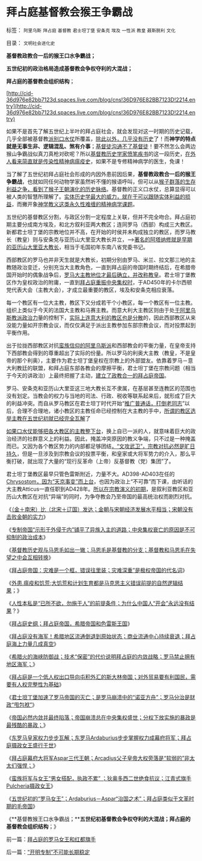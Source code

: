 # 拜占庭基督教会猴王争霸战

标签： `阿里乌斯` `拜占庭` `基督教` `君士坦丁堡` `安条克` `埃及` `一性派` `教皇` `聂斯脱利` `文化` 

目录： `文明社会进化史`

**基督教政教合一后的猴王口水争霸战；**

**五世纪初的政治格局造成基督教会争权夺利的大混战；**

**拜占庭的基督教会组织结构**；

[http://cid-36d976e82bb7123d.spaces.live.com/blog/cns!36D976E82BB7123D!2214.entry](http://cid-36d976e82bb7123d.spaces.live.com/blog/cns!36D976E82BB7123D!2214.entry)

如果不是首先了解五世纪上半叶的拜占庭社会，就会发现对这一时期的历史记载，几乎全部被基督教[派别口水仗](../../../2009/1/28/笑谈中国道德口水仗之左中右派.md)所覆盖，[除此以外，几乎没有历史](../../../2010/2/9/低效益令历史学天生没有脊梁骨.md)了！而**神学的特点就是无事生非、逻辑混乱、煞有介事**；[基督徒沟通不了基督徒](../../../2010/1/31/沟通和合作，“文明冲突”进化到“和谐社会”.md)！要不然怎么会两边猴山争霸战似真刀真枪对砍呢？所以[基督教历史学家愤笔疾书](../../../2010/2/9/中外历史权威只是你我一样的普通人.md)的这一段历史，[在外人看来简直就是传染性精神病瘟疫史](../../../2009/10/7/极左是一种传染性精神病.md)，如果不是专修精神病学的医生，免课！

当了解了五世纪初拜占庭社会形成的内因外患前因后果，**基督教政教合一后的猴王争霸战**，也就如同任何动物学家虽然听不懂的猴语呼叫，但可以从[猴子群落的生存利益之争，看到了猴子王朝演化的历史脉络](../../../2010/11/13/为什么“机器人”不可能成为人类的敌人.md)。基督教的正义口水仗，总算显得可以被人类的智慧所理解了。[实体历史学最大的威力，就在于可以跟随实体利益的损益](../../../2010/11/13/“异端”是基督教历史上的专用名词.md)，而撇开象[神学教义这类永久性难缠的精神病学课题](../../../2010/11/25/什么是实体？无神论是人类沟通合作的前提.md)。

五世纪的基督教区分割，与政区分割一定程度上关联，但并不完全吻合。拜占庭初期主要分成南方埃及，和北方叙利亚两大教区；连同罗马（西部）构成三大教区。新都君士坦丁堡的宗教地位并不高，在开始的时侯并未构成独立的教区，而罗马教长（教皇）则与安条克与亚历山大里亚大教长并立，——>[著名的阿塔纳修就是早期的亚历山大里亚大教长](../../../2010/11/18/基督教空降权威和阿塔纳修信经和路德新教.md)，相当于毛国初年东南八省党委书记。

西部教区的罗马也并非天生就是大教长，初期分别由罗马、米兰、拉文那三地的主教随政治变迁，分别充当大主教角色，一直到拜占庭的帝国时期终结后，在希腊帝国开始时的偶象战争后，[罗马大主教地位才最后确立，并改称教皇](../../../2010/5/23/基督教罗马帝国在阿拉伯征服阴影下分裂.md)。君士坦丁堡教区作为皇权政治的附庸，一直到[拜占庭重振中央集权时](../../../2010/12/19/专制帝国在盛世后迅速沦亡.md)，于AD450年的卡尔西顿党代表大会（主教大会），才成立最重要的教区，埃及和安条克相应衰落。

每一个教区有一位大主教，教区下又分成若干个小教区，每一个教区有一位主教。组织上类似于今天的法国大主教和马赛主教。而意大利大主教区则由于处[于阿里乌斯教派政治力](../../../2010/11/20/基督教内战为什么阿里乌斯教派失败？.md)量的控制下，[实际上连意大利的教区也是分散](../../../2010/12/10/教皇和黑手党；为什么意大利不能再形成强大的政治核心？.md)的，因此西部教区从来没能力量如开宗教会议，而仅仅满足于派出主教参加东部宗教会议，而对投票起到平衡作用。

出于拉拢西部教区对抗[蛮族信仰的阿里乌斯派](../../../2010/12/11/罗马三大蛮族的兴衰,法兰克人最后胜出.md)和西部教会的平衡力量，在皇帝支持下西部教会得到的尊重超出了实际的份量。所以罗马的利奥大主教（教皇，不是皇帝的那个利奥），主要作为君士坦丁堡皇权在宗教上的外部盟友。依靠着罗马－意大利教廷的联盟，和拜占庭东部各教会的摩擦平衡，君士坦丁堡在宗教问题（相当于今天的讲政治）上最终把握了主动，[建立了政教合一的拜占庭帝国](../../../2010/10/27/为什么有民族主义？民族主义本来目的是什么？.md)。

罗马、安条克和亚历山大里亚这三地大教长互不隶属，在基层甚至连教区的范围也没有划定。当教会的权力与当地的司法、行政、税收等联系起来后，就形成了巨大的利益冲突。而自从罗马教区在君士坦丁时代开始“[推广普通话，打倒老同志](../../../2010/11/13/基督教曾经不宽容；老基督教也成为异端Gnostics.md)”以后，合理不合理地，诸小教区的主教任命已经控制在大主教的手中，[所谓的教区选举主教在五世纪初就已经完全瓦解](../../../2010/11/5/罗马教皇和大主教的区别;为什么基督教会自称代表了民主？.md)了

[如果口水仗能够把各大教区的主教整下台](../../../2008/10/25/明末历史在儒教道德口水仗中模糊.md)，换上自已一派的人，就意味着巨大的政治经济的社群意义上的利益。因此，掩盖冲突原因的教义争端，只不过是一种掩盖而已。又因为各个教区势力的内部都足够团结[，“文攻武卫”，宗教对抗必然是旷日持久](../../../2010/5/23/基督教罗马帝国在阿拉伯征服阴影下分裂.md)，但是一旦涉及到宗教会议的投票平衡，和皇家或大将军势力的介入，那么平衡打破，就出现了大量的“现行反革命（上帝）反基督教（党）集团”了。

君士坦丁堡教区最早只管色雷斯附近，力量不大。AD398-AD403在任的[Chrysostom，因为“天京事变”而上台](../../../2010/12/4/基督教和解不成的“天京事变”.md)，也因为政治上“不可靠”而下课，由听话的大主教Atticus一直任职到AD428年。[所以在宗教演义的初期](../../../2010/11/13/统一的信仰必定出现异端;鲜血凝成普世价值观！.md)，是叙利亚教区和亚历山大教区在对抗“异端”的同时，为争夺教会乃至帝国的最高统治权而剧烈对抗。

《[（金＋南宋）比（北宋＋辽国）发达；金朝与宋朝经济发展水平相当；宋朝没有击败金朝的实力](../../../2010/12/16/金朝与宋朝经济发展水平大致相当.md)》

《[专制帝国“示形于外侵于内”铺平了异族入主的道路；中央集权衰亡的原因是不可抑制的政治成本](../../../2010/12/16/中央集权帝国被少数民族灭亡是历史规律.md)》

《[基督教历史观与马恩毛如出一辙；马恩毛是基督教的分支；基督教和马恩毛在失望之中会互相转换](../../../2010/12/16/马克思主义是基督教分支；基督教是原始斯大林政党.md)》

《[拜占庭帝国：灾难是一个框，错误往里装；灾难深重”是极权帝国的代名词](../../../2010/12/16/“灾难深重”意味着社会腐朽.md)》

《[外患,瘟疫和饥荒;大饥荒和计划生育都是马克思主义错误前提的自然逻辑结果](../../../2010/12/17/计划生育相当于一场严重的战争损失.md)；》

《[人性本私是“已所不欲，勿施于人”的前提条件；为什么中国人“开会”永远没有结果](../../../2010/12/17/为什么中国人“开会”永远没有结果？.md)？》

《[拜占庭史纲；拜占庭帝国，希腊帝国和色雷斯王国](../../../2010/12/17/拜占庭帝国，希腊帝国和色雷斯王国.md)》

《[拜占庭没有海军！希腊地区流通倒退到原始状态；商业流通中心持续衰退；拜占庭海上力量几成真空](../../../2010/12/18/拜占庭没有海军！商业流通中心持续衰退!.md)》

《[希腊火的海峡防御战；技术“保密”的代价说明拜占庭的内敛战略；罗马禁止拥有地区海军；](../../../2010/12/18/拜占庭中国式“海上长城”防御战略.md)》

《[拜占庭是一个低人权出口导向屯积外汇的斯大林帝国；对外贸易要有利国民，需要有人权完整性为基础](../../../2010/12/18/拜占庭是出口导向屯积外汇货币国际化的帝国.md)》

《[君士坦丁堡加速了罗马帝国的灭亡；是罗马崩溃中的“诺亚方舟”；罗马分治是财政“甩包袱”](../../../2010/12/18/“诺亚方舟”君士坦丁堡加速了罗马灭亡.md)》

《[帝国必然内敛并最终陷落；帝国崩溃总在中央集权盛世；分权下放实施的暴政是最残酷的暴政；](../../../2010/12/19/专制帝国在盛世后迅速沦亡.md)》

《[东罗马皇家权力步步瓦解；东罗马Ardaburius步步掌握权力成幕府将军；拜占庭摄政女王盛行于世](../../../2010/12/19/拜占庭初期流行摄政女王.md)》

《[拜占庭幕府大将军Aspar三代王朝；Arcadius父子皇帝大权旁落是“软弱的”非太太们强悍；](../../../2010/12/19/拜占庭幕府大将军Aspar三代王朝.md)》

《[蛮族将军与女王“男女搭配，执政不累”
；狄奥多西二世绝食抗议；江青式旗手Pulcheria摄政女王](../../../2010/12/19/“男女搭配，执政不累”的江青，甘地和大将军.md)》

《[五世纪初的“罗马女王”；Ardaburius－Aspar“治国之术”；拜占庭类似于文革时期的毛帝国](../../../2010/12/20/拜占庭的罗马女王和红都旗手.md)》

《**基督教猴王口水争霸战；****五世纪初基督教会争权夺利的大混战；拜占庭的基督教会组织结构**；》

前一篇：[拜占庭的罗马女王和红都旗手](../../../2010/12/20/拜占庭的罗马女王和红都旗手.md)

后一篇：[“开明专制”不可能长期稳定](../../../2010/12/20/“开明专制”不可能长期稳定.md)